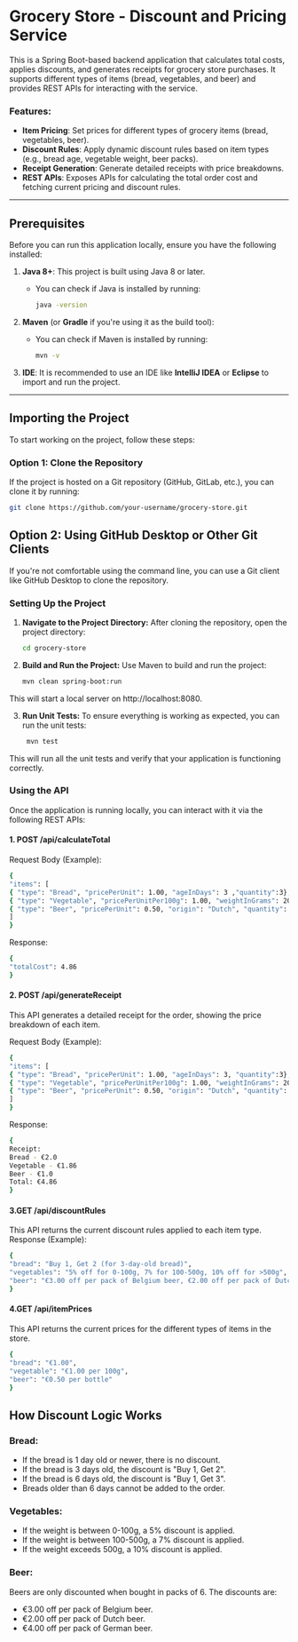 # Grocery Store - Discount and Pricing Service

This is a Spring Boot-based backend application that calculates total costs, applies discounts, and generates receipts for grocery store purchases. It supports different types of items (bread, vegetables, and beer) and provides REST APIs for interacting with the service.

### Features:
- **Item Pricing**: Set prices for different types of grocery items (bread, vegetables, beer).
- **Discount Rules**: Apply dynamic discount rules based on item types (e.g., bread age, vegetable weight, beer packs).
- **Receipt Generation**: Generate detailed receipts with price breakdowns.
- **REST APIs**: Exposes APIs for calculating the total order cost and fetching current pricing and discount rules.

---

## Prerequisites

Before you can run this application locally, ensure you have the following installed:

1. **Java 8+**: This project is built using Java 8 or later.
    - You can check if Java is installed by running:
      ```bash
      java -version
      ```

2. **Maven** (or **Gradle** if you're using it as the build tool):
    - You can check if Maven is installed by running:
      ```bash
      mvn -v
      ```

3. **IDE**: It is recommended to use an IDE like **IntelliJ IDEA** or **Eclipse** to import and run the project.

---

## Importing the Project

To start working on the project, follow these steps:

### Option 1: Clone the Repository
If the project is hosted on a Git repository (GitHub, GitLab, etc.), you can clone it by running:

```bash
git clone https://github.com/your-username/grocery-store.git
```
## Option 2: Using GitHub Desktop or Other Git Clients
If you're not comfortable using the command line, you can use a Git client like GitHub Desktop to clone the repository.

### Setting Up the Project

1. **Navigate to the Project Directory:**
   After cloning the repository, open the project directory:

   ```bash
   cd grocery-store
   ```

2. **Build and Run the Project:** Use Maven to build and run the project:
    ```bash
    mvn clean spring-boot:run
    ```
This will start a local server on http://localhost:8080.

3. **Run Unit Tests:** To ensure everything is working as expected, you can run the unit tests:
   ```bash
    mvn test
   ```
This will run all the unit tests and verify that your application is functioning correctly.

### Using the API
Once the application is running locally, you can interact with it via the following REST APIs:


#### 1. POST /api/calculateTotal
Request Body (Example):
  ```bash
{
"items": [
{ "type": "Bread", "pricePerUnit": 1.00, "ageInDays": 3 ,"quantity":3},
{ "type": "Vegetable", "pricePerUnitPer100g": 1.00, "weightInGrams": 200 },
{ "type": "Beer", "pricePerUnit": 0.50, "origin": "Dutch", "quantity": 6 }
]
}
 ```

Response:
  ```bash
{
"totalCost": 4.86
}
```

#### 2. POST /api/generateReceipt
This API generates a detailed receipt for the order, showing the price breakdown of each item.

Request Body (Example):
  ```bash
{
"items": [
{ "type": "Bread", "pricePerUnit": 1.00, "ageInDays": 3, "quantity":3},
{ "type": "Vegetable", "pricePerUnitPer100g": 1.00, "weightInGrams": 200 },
{ "type": "Beer", "pricePerUnit": 0.50, "origin": "Dutch", "quantity": 6 }
]
}
```

Response:
  ```bash
{
  Receipt:
  Bread - €2.0
  Vegetable - €1.86
  Beer - €1.0
  Total: €4.86
}
```


#### 3.GET /api/discountRules
This API returns the current discount rules applied to each item type.
Response (Example):
```bash
{
"bread": "Buy 1, Get 2 (for 3-day-old bread)",
"vegetables": "5% off for 0-100g, 7% for 100-500g, 10% off for >500g",
"beer": "€3.00 off per pack of Belgium beer, €2.00 off per pack of Dutch beer, €4.00 off per pack of German beer"
}
```


#### 4.GET /api/itemPrices
This API returns the current prices for the different types of items in the store.
```bash
{
"bread": "€1.00",
"vegetable": "€1.00 per 100g",
"beer": "€0.50 per bottle"
}
```


## How Discount Logic Works

### Bread:
- If the bread is 1 day old or newer, there is no discount.
- If the bread is 3 days old, the discount is "Buy 1, Get 2".
- If the bread is 6 days old, the discount is "Buy 1, Get 3".
- Breads older than 6 days cannot be added to the order.

### Vegetables:
- If the weight is between 0-100g, a 5% discount is applied.
- If the weight is between 100-500g, a 7% discount is applied.
- If the weight exceeds 500g, a 10% discount is applied.

### Beer:
Beers are only discounted when bought in packs of 6. The discounts are:
- €3.00 off per pack of Belgium beer.
- €2.00 off per pack of Dutch beer.
- €4.00 off per pack of German beer.